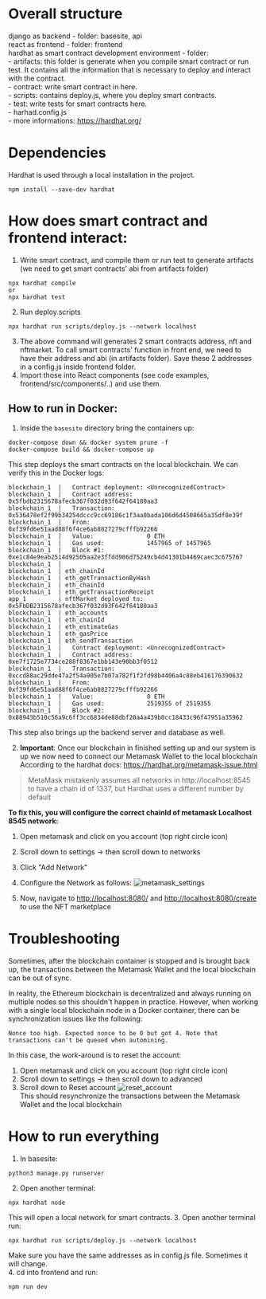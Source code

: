 # Overall structure
django as backend - folder: basesite, api  
react as frontend - folder: frontend  
hardhat as smart contract development environment - folder:  
    - artifacts: this folder is generate when you compile smart contract or run test. It contains all the information that is necessary to deploy and interact with the contract.  
    - contract: write smart contract in here.  
    - scripts: contains deploy.js, where you deploy smart contracts.  
    - test: write tests for smart contracts here.  
    - harhad.config.js  
    - more informations: https://hardhat.org/  

# Dependencies
Hardhat is used through a local installation in the project.
```shell
npm install --save-dev hardhat
```


# How does smart contract and frontend interact:  
1. Write smart contract, and compile them or run test to generate artifacts (we need to get smart contracts' abi from artifacts folder)
```shell
npx hardhat compile
or 
npx hardhat test
```
2. Run deploy.scripts 
```shell
npx hardhat run scripts/deploy.js --network localhost
```
3. The above command will generates 2 smart contracts address, nft and nftmarket. To call smart contracts' function in front end, we need to have their address and abi (in artifacts folder). Save these 2 addresses in a config.js inside frontend folder.
4. Import those into React components (see code examples, frontend/src/components/..) and use them.

## How to run in Docker:  
1. Inside the <code>basesite</code> directory bring the containers up:
```shell
docker-compose down && docker system prune -f
docker-compose build && docker-compose up
```
This step deploys the smart contracts on the local blockchain.
We can verify this in the Docker logs:
```
blockchain_1  |   Contract deployment: <UnrecognizedContract>
blockchain_1  |   Contract address:    0x5fbdb2315678afecb367f032d93f642f64180aa3
blockchain_1  |   Transaction:         0x536478ef2f99b34254dccc9cc69186c1f3aa0bada106d6d4508665a35df8e39f
blockchain_1  |   From:                0xf39fd6e51aad88f6f4ce6ab8827279cfffb92266
blockchain_1  |   Value:               0 ETH
blockchain_1  |   Gas used:            1457965 of 1457965
blockchain_1  |   Block #1:            0xe1c84e9eab2514d92505aa2e3ffdd986d75249cb4d41301b4469caec3c675767
blockchain_1  |
blockchain_1  | eth_chainId
blockchain_1  | eth_getTransactionByHash
blockchain_1  | eth_chainId
blockchain_1  | eth_getTransactionReceipt
app_1         | nftMarket deployed to: 0x5FbDB2315678afecb367f032d93F642f64180aa3
blockchain_1  | eth_accounts
blockchain_1  | eth_chainId
blockchain_1  | eth_estimateGas
blockchain_1  | eth_gasPrice
blockchain_1  | eth_sendTransaction
blockchain_1  |   Contract deployment: <UnrecognizedContract>
blockchain_1  |   Contract address:    0xe7f1725e7734ce288f8367e1bb143e90bb3f0512
blockchain_1  |   Transaction:         0xccd88ac29dde47a2f54a905e7b07a782f1f2fd98b4406a4c88eb416176390632
blockchain_1  |   From:                0xf39fd6e51aad88f6f4ce6ab8827279cfffb92266
blockchain_1  |   Value:               0 ETH
blockchain_1  |   Gas used:            2519355 of 2519355
blockchain_1  |   Block #2:            0x88943b510c56a9c6ff3cc6834de88dbf20a4a439b0cc18433c96f47951a35962
```
This step also brings up the backend server and database as well.

2. <b>Important</b>: Once our blockchain in finished setting up and our system is up we now need to connect our Metamask Wallet to the local blockchain <br>
According to the hardhat docs: <https://hardhat.org/metamask-issue.html>
> MetaMask mistakenly assumes all networks in http://localhost:8545 to have a chain id of 1337, but Hardhat uses a different number by default

<b>To fix this, you will configure the correct chainId of metamask Localhost 8545 network: </b> <br>
1. Open metamask and click on you account (top right circle icon)
2. Scroll down to settings -> then scroll down to networks 
3. Click "Add Network"
4. Configure the Network as follows:
![metamask_settings](/images/metamask_settings.png)

5. Now, navigate to <http://localhost:8080/> and <http://localhost:8080/create>
to use the NFT marketplace

# Troubleshooting
Sometimes, after the blockchain container is stopped and is brought back up, 
the transactions between the Metamask Wallet and the local blockchain can be out of sync.

In reality, the Ethereum blockchain is decentralized and always running on multiple nodes so this shouldn't happen in practice.
However, when working with a single local blockchain node in a Docker container, there can be synchronization issues like the following:
```
Nonce too high. Expected nonce to be 0 but got 4. Note that transactions can't be queued when automining.
```
In this case, the work-around is to reset the account:
1. Open metamask and click on you account (top right circle icon)
2. Scroll down to settings -> then scroll down to advanced
3. Scroll down to Reset account
![reset_account](/images/reset_account.jpeg)
<br> This should resynchronize the transactions between the Metamask Wallet and the local blockchain

# How to run everything
1. In basesite:
```shell
python3 manage.py runserver
```
2. Open another terminal:
```shell
npx hardhat node
```
This will open a local network for smart contracts.
3. Open another terminal run: 
```shell
npx hardhat run scripts/deploy.js --network localhost
```
Make sure you have the same addresses as in config.js file. Sometimes it will change.  
4. cd into frontend and run:
```shell
npm run dev
```
